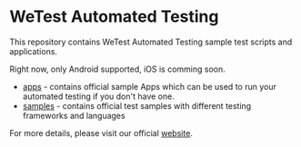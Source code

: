# WeTest Automated Testing

This repository contains WeTest Automated Testing sample test scripts and applications.

Right now, only Android supported, iOS is comming soon.

- [apps](https://github.com/WeTestQuality/WeTest-Automated-Testing/tree/main/apps) - contains official sample Apps which can be used to run your automated testing if you don't have one.
- [samples](https://github.com/WeTestQuality/WeTest-Automated-Testing/tree/main/samples) - contains official test samples with different testing frameworks and languages

For more details, please visit our official [website](https://www.wetest.net).

